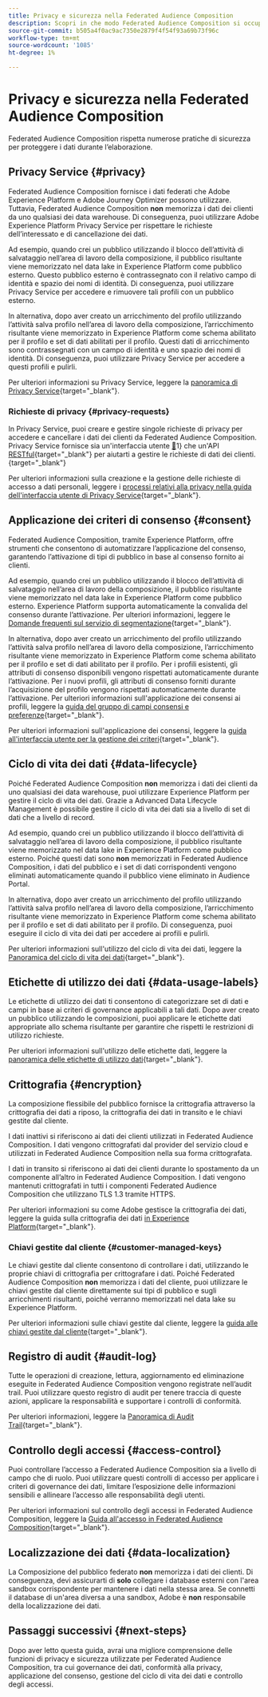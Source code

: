 ```yaml
---
title: Privacy e sicurezza nella Federated Audience Composition
description: Scopri in che modo Federated Audience Composition si occupa della privacy e della sicurezza dei dati utente, incluse funzioni quali governance dei dati, applicazione del consenso, controllo degli accessi, crittografia dei dati e conformità alla privacy.
source-git-commit: b505a4f0ac9ac7350e2879f4f54f93a69b73f96c
workflow-type: tm+mt
source-wordcount: '1085'
ht-degree: 1%

---
```



# Privacy e sicurezza nella Federated Audience Composition

Federated Audience Composition rispetta numerose pratiche di sicurezza per proteggere i dati durante l’elaborazione.

## Privacy Service {#privacy}

Federated Audience Composition fornisce i dati federati che Adobe Experience Platform e Adobe Journey Optimizer possono utilizzare. Tuttavia, Federated Audience Composition **non** memorizza i dati dei clienti da uno qualsiasi dei data warehouse. Di conseguenza, puoi utilizzare Adobe Experience Platform Privacy Service per rispettare le richieste dell’interessato e di cancellazione dei dati.

Ad esempio, quando crei un pubblico utilizzando il blocco dell’attività di salvataggio nell’area di lavoro della composizione, il pubblico risultante viene memorizzato nel data lake in Experience Platform come pubblico esterno. Questo pubblico esterno è contrassegnato con il relativo campo di identità e spazio dei nomi di identità. Di conseguenza, puoi utilizzare Privacy Service per accedere e rimuovere tali profili con un pubblico esterno.

In alternativa, dopo aver creato un arricchimento del profilo utilizzando l’attività salva profilo nell’area di lavoro della composizione, l’arricchimento risultante viene memorizzato in Experience Platform come schema abilitato per il profilo e set di dati abilitati per il profilo. Questi dati di arricchimento sono contrassegnati con un campo di identità e uno spazio dei nomi di identità. Di conseguenza, puoi utilizzare Privacy Service per accedere a questi profili e pulirli.

Per ulteriori informazioni su Privacy Service, leggere la [panoramica di Privacy Service](https://experienceleague.adobe.com/it/docs/experience-platform/privacy/home){target="_blank"}.

### Richieste di privacy {#privacy-requests}

In Privacy Service, puoi creare e gestire singole richieste di privacy per accedere e cancellare i dati dei clienti da Federated Audience Composition. Privacy Service fornisce sia un&#39;interfaccia utente [&#128279;](https://experienceleague.adobe.com/docs/experience-platform/privacy/ui/user-guide.html?lang=it)1&rbrace; che un&#39;API [RESTful](https://experienceleague.adobe.com/it/docs/experience-platform/privacy/api/overview){target="_blank"} per aiutarti a gestire le richieste di dati dei clienti.{target="_blank"}

Per ulteriori informazioni sulla creazione e la gestione delle richieste di accesso a dati personali, leggere i [processi relativi alla privacy nella guida dell&#39;interfaccia utente di Privacy Service](https://experienceleague.adobe.com/it/docs/experience-platform/privacy/ui/user-guide){target="_blank"}.

## Applicazione dei criteri di consenso {#consent}

Federated Audience Composition, tramite Experience Platform, offre strumenti che consentono di automatizzare l’applicazione del consenso, garantendo l’attivazione di tipi di pubblico in base al consenso fornito ai clienti.

Ad esempio, quando crei un pubblico utilizzando il blocco dell’attività di salvataggio nell’area di lavoro della composizione, il pubblico risultante viene memorizzato nel data lake in Experience Platform come pubblico esterno. Experience Platform supporta automaticamente la convalida del consenso durante l’attivazione. Per ulteriori informazioni, leggere le [Domande frequenti sul servizio di segmentazione](https://experienceleague.adobe.com/it/docs/experience-platform/segmentation/faq#consent){target="_blank"}.

In alternativa, dopo aver creato un arricchimento del profilo utilizzando l’attività salva profilo nell’area di lavoro della composizione, l’arricchimento risultante viene memorizzato in Experience Platform come schema abilitato per il profilo e set di dati abilitato per il profilo. Per i profili esistenti, gli attributi di consenso disponibili vengono rispettati automaticamente durante l’attivazione. Per i nuovi profili, gli attributi di consenso forniti durante l’acquisizione del profilo vengono rispettati automaticamente durante l’attivazione. Per ulteriori informazioni sull&#39;applicazione dei consensi ai profili, leggere la [guida del gruppo di campi consensi e preferenze](https://experienceleague.adobe.com/it/docs/experience-platform/xdm/field-groups/profile/consents){target="_blank"}.

Per ulteriori informazioni sull&#39;applicazione dei consensi, leggere la [guida all&#39;interfaccia utente per la gestione dei criteri](https://experienceleague.adobe.com/it/docs/experience-platform/data-governance/policies/user-guide#consent-policy){target="_blank"}.

## Ciclo di vita dei dati {#data-lifecycle}

Poiché Federated Audience Composition **non** memorizza i dati dei clienti da uno qualsiasi dei data warehouse, puoi utilizzare Experience Platform per gestire il ciclo di vita dei dati. Grazie a Advanced Data Lifecycle Management è possibile gestire il ciclo di vita dei dati sia a livello di set di dati che a livello di record.

Ad esempio, quando crei un pubblico utilizzando il blocco dell’attività di salvataggio nell’area di lavoro della composizione, il pubblico risultante viene memorizzato nel data lake in Experience Platform come pubblico esterno. Poiché questi dati sono **non** memorizzati in Federated Audience Composition, i dati del pubblico e i set di dati corrispondenti vengono eliminati automaticamente quando il pubblico viene eliminato in Audience Portal.

In alternativa, dopo aver creato un arricchimento del profilo utilizzando l’attività salva profilo nell’area di lavoro della composizione, l’arricchimento risultante viene memorizzato in Experience Platform come schema abilitato per il profilo e set di dati abilitato per il profilo. Di conseguenza, puoi eseguire il ciclo di vita dei dati per accedere ai profili e pulirli.

Per ulteriori informazioni sull&#39;utilizzo del ciclo di vita dei dati, leggere la [Panoramica del ciclo di vita dei dati](https://experienceleague.adobe.com/it/docs/experience-platform/data-lifecycle/home){target="_blank"}.

## Etichette di utilizzo dei dati {#data-usage-labels}

Le etichette di utilizzo dei dati ti consentono di categorizzare set di dati e campi in base ai criteri di governance applicabili a tali dati. Dopo aver creato un pubblico utilizzando le composizioni, puoi applicare le etichette dati appropriate allo schema risultante per garantire che rispetti le restrizioni di utilizzo richieste.

Per ulteriori informazioni sull&#39;utilizzo delle etichette dati, leggere la [panoramica delle etichette di utilizzo dati](https://experienceleague.adobe.com/it/docs/experience-platform/data-governance/labels/overview){target="_blank"}.

## Crittografia {#encryption}

La composizione flessibile del pubblico fornisce la crittografia attraverso la crittografia dei dati a riposo, la crittografia dei dati in transito e le chiavi gestite dal cliente.

I dati inattivi si riferiscono ai dati dei clienti utilizzati in Federated Audience Composition. I dati vengono crittografati dal provider del servizio cloud e utilizzati in Federated Audience Composition nella sua forma crittografata.

I dati in transito si riferiscono ai dati dei clienti durante lo spostamento da un componente all’altro in Federated Audience Composition. I dati vengono mantenuti crittografati in tutti i componenti Federated Audience Composition che utilizzano TLS 1.3 tramite HTTPS.

Per ulteriori informazioni su come Adobe gestisce la crittografia dei dati, leggere la guida sulla crittografia dei dati [in Experience Platform](https://experienceleague.adobe.com/it/docs/experience-platform/landing/governance-privacy-security/encryption){target="_blank"}.

### Chiavi gestite dal cliente {#customer-managed-keys}

Le chiavi gestite dal cliente consentono di controllare i dati, utilizzando le proprie chiavi di crittografia per crittografare i dati. Poiché Federated Audience Composition **non** memorizza i dati del cliente, puoi utilizzare le chiavi gestite dal cliente direttamente sui tipi di pubblico e sugli arricchimenti risultanti, poiché verranno memorizzati nel data lake su Experience Platform.

Per ulteriori informazioni sulle chiavi gestite dal cliente, leggere la [guida alle chiavi gestite dal cliente](https://experienceleague.adobe.com/it/docs/experience-platform/landing/governance-privacy-security/customer-managed-keys/overview){target="_blank"}.

## Registro di audit {#audit-log}

Tutte le operazioni di creazione, lettura, aggiornamento ed eliminazione eseguite in Federated Audience Composition vengono registrate nell’audit trail. Puoi utilizzare questo registro di audit per tenere traccia di queste azioni, applicare la responsabilità e supportare i controlli di conformità.

Per ulteriori informazioni, leggere la [Panoramica di Audit Trail](/help/admin/audit-trail.md){target="_blank"}.

## Controllo degli accessi {#access-control}

Puoi controllare l’accesso a Federated Audience Composition sia a livello di campo che di ruolo. Puoi utilizzare questi controlli di accesso per applicare i criteri di governance dei dati, limitare l’esposizione delle informazioni sensibili e allineare l’accesso alle responsabilità degli utenti.

Per ulteriori informazioni sul controllo degli accessi in Federated Audience Composition, leggere la [Guida all&#39;accesso in Federated Audience Composition](/help/start/feature-access.md){target="_blank"}.

## Localizzazione dei dati {#data-localization}

La Composizione del pubblico federato **non** memorizza i dati dei clienti. Di conseguenza, devi assicurarti di **solo** collegare i database esterni con l&#39;area sandbox corrispondente per mantenere i dati nella stessa area. Se connetti il database di un&#39;area diversa a una sandbox, Adobe è **non** responsabile della localizzazione dei dati.

## Passaggi successivi {#next-steps}

Dopo aver letto questa guida, avrai una migliore comprensione delle funzioni di privacy e sicurezza utilizzate per Federated Audience Composition, tra cui governance dei dati, conformità alla privacy, applicazione del consenso, gestione del ciclo di vita dei dati e controllo degli accessi.
